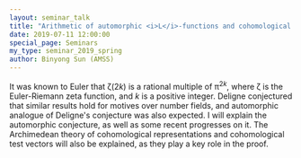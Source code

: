```yaml
---
layout: seminar_talk
title: "Arithmetic of automorphic <i>L</i>-functions and cohomological test vectors"
date: 2019-07-11 12:00:00
special_page: Seminars
my_type: seminar_2019_spring
author: Binyong Sun (AMSS)
---
```


 It was known to Euler that ζ(2*k*) is a rational multiple of π<sup>2<i>k</i></sup>, where ζ is the Euler-Riemann zeta function,
 and *k* is a positive integer. Deligne conjectured that similar results hold for motives over number fields,
 and automorphic analogue of Deligne's conjecture was also expected.
 I will explain the automorphic conjecture, as well as some recent progresses on it.
 The Archimedean theory of cohomological representations and cohomological test vectors
 will also be explained, as they play a key role in the proof.
 